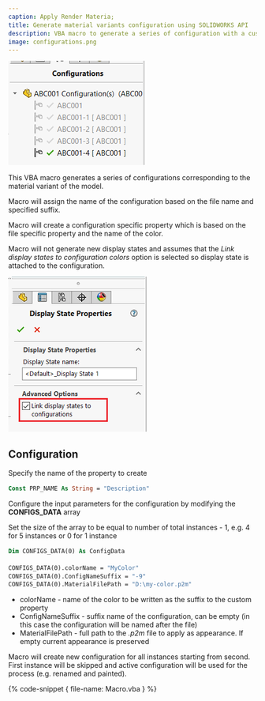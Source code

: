```yaml
---
caption: Apply Render Materia;
title: Generate material variants configuration using SOLIDWORKS API
description: VBA macro to generate a series of configuration with a custom appearance
image: configurations.png
---
```

![Generated configurations](configurations.png)

This VBA macro generates a series of configurations corresponding to the material variant of the model.

Macro will assign the name of the configuration based on the file name and specified suffix.

Macro will create a configuration specific property which is based on the file specific property and the name of the color. 

Macro will not generate new display states and assumes that the *Link display states to configuration colors* option is selected so display state is attached to the configuration.

![Link display states to configuration colors](link-display-states-configuration.png)

## Configuration

Specify the name of the property to create

~~~ vb
Const PRP_NAME As String = "Description"
~~~

Configure the input parameters for the configuration by modifying the **CONFIGS_DATA** array

Set the size of the array to be equal to number of total instances - 1, e.g. 4 for 5 instances or 0 for 1 instance

~~~ vb
Dim CONFIGS_DATA(0) As ConfigData

CONFIGS_DATA(0).colorName = "MyColor"
CONFIGS_DATA(0).ConfigNameSuffix = "-9"
CONFIGS_DATA(0).MaterialFilePath = "D:\my-color.p2m"
~~~

* colorName - name of the color to be written as the suffix to the custom property
* ConfigNameSuffix - suffix name of the configuration, can be empty (in this case the configuration will be named after the file)
* MaterialFilePath - full path to the *.p2m* file to apply as appearance. If empty current appearance is preserved

Macro will create new configuration for all instances starting from second. First instance will be skipped and active configuration will be used for the process (e.g. renamed and painted).

{% code-snippet { file-name: Macro.vba } %}